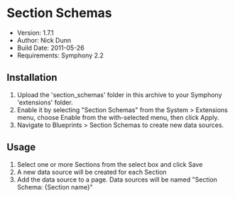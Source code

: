 # Section Schemas

* Version: 1.7.1
* Author: Nick Dunn
* Build Date: 2011-05-26
* Requirements: Symphony 2.2

## Installation
1. Upload the 'section_schemas' folder in this archive to your Symphony 'extensions' folder.
2. Enable it by selecting "Section Schemas" from the System > Extensions menu, choose Enable from the with-selected menu, then click Apply.
3. Navigate to Blueprints > Section Schemas to create new data sources.

## Usage
1. Select one or more Sections from the select box and click Save
2. A new data source will be created for each Section
3. Add the data source to a page. Data sources will be named "Section Schema: {Section name}"